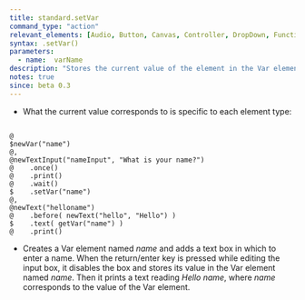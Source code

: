```yaml
---
title: standard.setVar
command_type: "action"
relevant_elements: [Audio, Button, Canvas, Controller, DropDown, Function, Html, Image, Key, MediaRecorder, Scale, Selector, Text, TextInput, Timer, Tooltip, Var, Video, VoiceRecorder, Youtube]
syntax: .setVar()
parameters:
  - name:  varName 
description: "Stores the current value of the element in the Var element named *varName* (if it exists)."
notes: true
since: beta 0.3
---
```


+ What the current value corresponds to is specific to each element type:

<!--more-->

<pre><code class="language-diff-javascript diff-highlight try-true">
@
$newVar("name")
@,
@newTextInput("nameInput", "What is your name?")
@    .once()
@    .print()
@    .wait()
$    .setVar("name")
@,
@newText("helloname")
@    .before( newText("hello", "Hello") )
$    .text( getVar("name") )
@    .print()
</code></pre>

+ Creates a Var element named *name* and adds a text box in which to enter a name. When the return/enter key is pressed while editing the input box, it disables the box and stores its value in the Var element named *name*. Then it prints a text reading *Hello name*, where *name* corresponds to the value of the Var element.		
